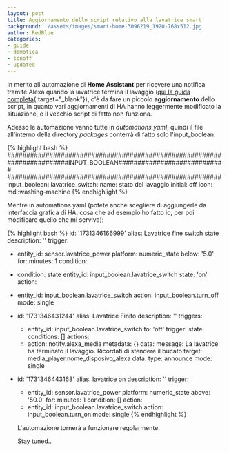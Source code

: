 ```yaml
---
layout: post
title: Aggiornamento dello script relativo alla lavatrice smart
background: '/assets/images/smart-home-3096219_1920-768x512.jpg'
author: RedBlue
categories: 
- guide
- domotica
- sonoff
- updated
---
```


In merito all'automazione di **Home Assistant** per ricevere una notifica tramite Alexa quando la lavatrice termina il lavaggio ([qui la guida completa](https://red-blue.it/guide/domotica/sonoff/2024/08/26/ho-reso-smart-la-mia-lavatrice.html){:target="_blank"}), c'è da fare un piccolo **aggiornamento** dello script, in quanto vari aggiornamenti di HA hanno leggermente modificato la situazione, e il vecchio script di fatto non funziona.

Adesso le automazione vanno tutte in *automations.yaml*, quindi il file all'interno della directory *packages* conterrà di fatto solo l'input_boolean:

{% highlight bash %}
########################################################
################INPUT_BOOLEAN############################
########################################################
input_boolean:
  lavatrice_switch:
    name: stato del lavaggio
    initial: off
    icon: mdi:washing-machine
{% endhighlight %}

Mentre in automations.yaml (potete anche scegliere di aggiungerle da interfaccia grafica di HA, cosa che ad esempio ho fatto io, per poi modificare quello che mi serviva):

{% highlight bash %}
id: '1731346166999'
  alias: Lavatrice fine switch state
  description: ''
  trigger:
  - entity_id: sensor.lavatrice_power
    platform: numeric_state
    below: '5.0'
    for:
      minutes: 1
  condition:
  - condition: state
    entity_id: input_boolean.lavatrice_switch
    state: 'on'
  action:
  - entity_id: input_boolean.lavatrice_switch
    action: input_boolean.turn_off
  mode: single
- id: '1731346431244'
  alias: Lavatrice Finito
  description: ''
  triggers:
  - entity_id: input_boolean.lavatrice_switch
    to: 'off'
    trigger: state
  conditions: []
  actions:
  - action: notify.alexa_media
    metadata: {}
    data:
      message: La lavatrice ha terminato il lavaggio. Ricordati di stendere il bucato
      target: media_player.nome_disposivo_alexa
      data:
        type: announce
  mode: single
- id: '1731346443168'
  alias: lavatrice on
  description: ''
  trigger:
  - entity_id: sensor.lavatrice_power
    platform: numeric_state
    above: '50.0'
    for:
      minutes: 1
  condition: []
  action:
  - entity_id: input_boolean.lavatrice_switch
    action: input_boolean.turn_on
  mode: single
  {% endhighlight %}

  L'automazione tornerà a funzionare regolarmente.

  Stay tuned..